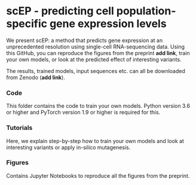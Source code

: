 # scEP - predicting cell population-specific gene expression levels

We present scEP: a method that predicts gene expression at an unprecedented resolution using single-cell RNA-sequencing data. Using this GitHub, you can reproduce the figures from the preprint **add link**, train your own models, or look at the predicted effect of interesting variants. 

The results, trained models, input sequences etc. can all be downloaded from Zenodo (**add link**).

### Code
This folder contains the code to train your own models. Python version 3.6 or higher and PyTorch version 1.9 or higher is required for this.

### Tutorials
Here, we explain step-by-step how to train your own models and look at interesting variants or apply in-silico mutagenesis.

### Figures
Contains Jupyter Notebooks to reproduce all the figures from the preprint. 

